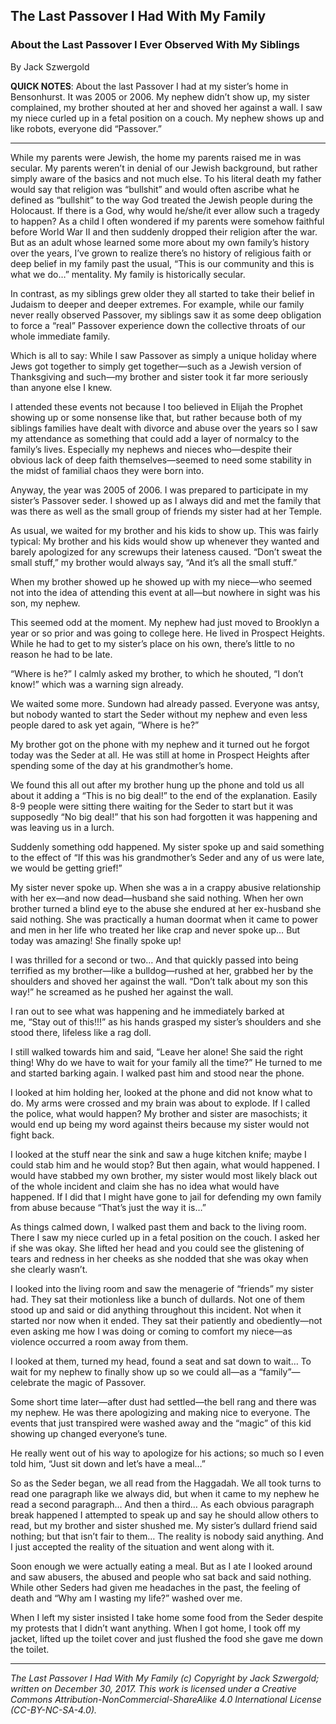 ## The Last Passover I Had With My Family
### About the Last Passover I Ever Observed With My Siblings

By Jack Szwergold

**QUICK NOTES**: About the last Passover I had at my sister’s home in Bensonhurst. It was 2005 or 2006. My nephew didn’t show up, my sister complained, my brother shouted at her and shoved her against a wall. I saw my niece curled up in a fetal position on a couch. My nephew shows up and like robots, everyone did “Passover.”

***

While my parents were Jewish, the home my parents raised me in was secular. My parents weren’t in denial of our Jewish background, but rather simply aware of the basics and not much else. To his literal death my father would say that religion was “bullshit” and would often ascribe what he defined as “bullshit” to the way God treated the Jewish people during the Holocaust. If there is a God, why would he/she/it ever allow such a tragedy to happen? As a child I often wondered if my parents were somehow faithful before World War II and then suddenly dropped their religion after the war. But as an adult whose learned some more about my own family’s history over the years, I’ve grown to realize there’s no history of religious faith or deep belief in my family past the usual, “This is our community and this is what we do…” mentality. My family is historically secular.

In contrast, as my siblings grew older they all started to take their belief in Judaism to deeper and deeper extremes. For example, while our family never really observed Passover, my siblings saw it as some deep obligation to force a “real” Passover experience down the collective throats of our whole immediate family.

Which is all to say: While I saw Passover as simply a unique holiday where Jews got together to simply get together—such as a Jewish version of Thanksgiving and such—my brother and sister took it far more seriously than anyone else I knew.

I attended these events not because I too believed in Elijah the Prophet showing up or some nonsense like that, but rather because both of my siblings families have dealt with divorce and abuse over the years so I saw my attendance as something that could add a layer of normalcy to the family’s lives. Especially my nephews and nieces who—despite their obvious lack of deep faith themselves—seemed to need some stability in the midst of familial chaos they were born into.

Anyway, the year was 2005 of 2006. I was prepared to participate in my sister’s Passover seder. I showed up as I always did and met the family that was there as well as the small group of friends my sister had at her Temple.

As usual, we waited for my brother and his kids to show up. This was fairly typical: My brother and his kids would show up whenever they wanted and barely apologized for any screwups their lateness caused. “Don’t sweat the small stuff,” my brother would always say, “And it’s all the small stuff.” 

When my brother showed up he showed up with my niece—who seemed not into the idea of attending this event at all—but nowhere in sight was his son, my nephew.

This seemed odd at the moment. My nephew had just moved to Brooklyn a year or so prior and was going to college here. He lived in Prospect Heights. While he had to get to my sister’s place on his own, there’s little to no reason he had to be late.

“Where is he?” I calmly asked my brother, to which he shouted, “I don’t know!” which was a warning sign already.

We waited some more. Sundown had already passed. Everyone was antsy, but nobody wanted to start the Seder without my nephew and even less people dared to ask yet again, “Where is he?”

My brother got on the phone with my nephew and it turned out he forgot today was the Seder at all. He was still at home in Prospect Heights after spending some of the day at his grandmother’s home.

We found this all out after my brother hung up the phone and told us all about it adding a “This is no big deal!” to the end of the explanation. Easily 8-9 people were sitting there waiting for the Seder to start but it was supposedly “No big deal!” that his son had forgotten it was happening and was leaving us in a lurch.

Suddenly something odd happened. My sister spoke up and said something to the effect of “If this was his grandmother’s Seder and any of us were late, we would be getting grief!”

My sister never spoke up. When she was a in a crappy abusive relationship with her ex—and now dead—husband she said nothing. When her own brother turned a blind eye to the abuse she endured at her ex-husband she said nothing. She was practically a human doormat when it came to power and men in her life who treated her like crap and never spoke up… But today was amazing! She finally spoke up!

I was thrilled for a second or two… And that quickly passed into being terrified as my brother—like a bulldog—rushed at her, grabbed her by the shoulders and shoved her against the wall. “Don’t talk about my son this way!” he screamed as he pushed her against the wall.

I ran out to see what was happening and he immediately barked at me, “Stay out of this!!!” as his hands grasped my sister’s shoulders and she stood there, lifeless like a rag doll.

I still walked towards him and said, “Leave her alone! She said the right thing! Why do we have to wait for your family all the time?” He turned to me and started barking again. I walked past him and stood near the phone.

I looked at him holding her, looked at the phone and did not know what to do. My arms were crossed and my brain was about to explode. If I called the police, what would happen? My brother and sister are masochists; it would end up being my word against theirs because my sister would not fight back.

I looked at the stuff near the sink and saw a huge kitchen knife; maybe I could stab him and he would stop? But then again, what would happened. I would have stabbed my own brother, my sister would most likely black out of the whole incident and claim she has no idea what would have happened. If I did that I might have gone to jail for defending my own family from abuse because “That’s just the way it is…”

As things calmed down, I walked past them and back to the living room. There I saw my niece curled up in a fetal position on the couch. I asked her if she was okay. She lifted her head and you could see the glistening of tears and redness in her cheeks as she nodded that she was okay when she clearly wasn’t.

I looked into the living room and saw the menagerie of “friends” my sister had. They sat their motionless like a bunch of dullards. Not one of them stood up and said or did anything throughout this incident. Not when it started nor now when it ended. They sat their patiently and obediently—not even asking me how I was doing or coming to comfort my niece—as violence occurred a room away from them.

I looked at them, turned my head, found a seat and sat down to wait… To wait for my nephew to finally show up so we could all—as a “family”—celebrate the magic of Passover.

Some short time later—after dust had settled—the bell rang and there was my nephew. He was there apologizing and making nice to everyone. The events that just transpired were washed away and the “magic” of this kid showing up changed everyone’s tune.

He really went out of his way to apologize for his actions; so much so I even told him, “Just sit down and let’s have a meal…”

So as the Seder began, we all read from the Haggadah. We all took turns to read one paragraph like we always did, but when it came to my nephew he read a second paragraph… And then a third… As each obvious paragraph break happened I attempted to speak up and say he should allow others to read, but my brother and sister shushed me. My sister’s dullard friend said nothing; but that isn’t fair to them… The reality is nobody said anything. And I just accepted the reality of the situation and went along with it.

Soon enough we were actually eating a meal. But as I ate I looked around and saw abusers, the abused and people who sat back and said nothing. While other Seders had given me headaches in the past, the feeling of death and “Why am I wasting my life?” washed over me.

When I left my sister insisted I take home some food from the Seder despite my protests that I didn’t want anything. When I got home, I took off my jacket, lifted up the toilet cover and just flushed the food she gave me down the toilet.

***

*The Last Passover I Had With My Family (c) Copyright by Jack Szwergold; written on December 30, 2017. This work is licensed under a Creative Commons Attribution-NonCommercial-ShareAlike 4.0 International License (CC-BY-NC-SA-4.0).*
